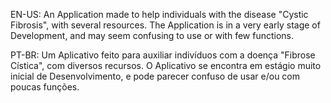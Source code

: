 EN-US:
An Application made to help individuals with the disease "Cystic Fibrosis", with several resources. The Application is in a very early stage of Development, and may seem confusing to use or with few functions.

PT-BR:
Um Aplicativo feito para auxiliar indivíduos com a doença "Fibrose Cística", com diversos recursos. O Aplicativo se encontra em estágio muito inicial de Desenvolvimento, e pode parecer confuso de usar e/ou com poucas funções.

